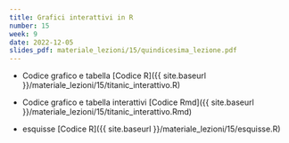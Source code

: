 ```yaml
---
title: Grafici interattivi in R
number: 15
week: 9
date: 2022-12-05
slides_pdf: materiale_lezioni/15/quindicesima_lezione.pdf
---
```


- Codice grafico e tabella [Codice R]({{ site.baseurl }}/materiale_lezioni/15/titanic_interattivo.R)
- Codice grafico e tabella interattivi [Codice Rmd]({{ site.baseurl }}/materiale_lezioni/15/titanic_interattivo.Rmd)

- esquisse [Codice R]({{ site.baseurl }}/materiale_lezioni/15/esquisse.R)
